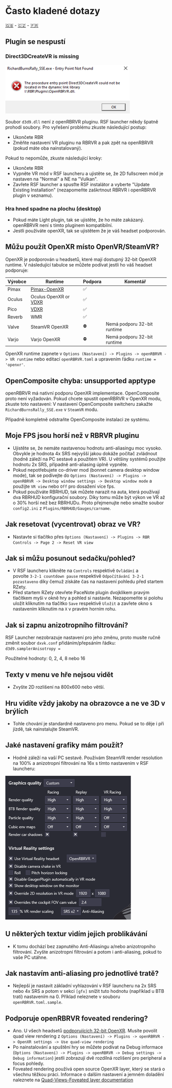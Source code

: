 # Často kladené dotazy

[🇬🇧](FAQ.md) - [🇨🇿](FAQ_CZ.md) - [🇫🇷](FAQ_FR.md)

## Plugin se nespustí

### Direct3DCreateVR is missing

![Direct3DCreateVR missing](img/d3dcreatevr.png)

Soubor `d3d9.dll` není z openRBRVR pluginu. RSF launcher někdy špatně prohodí soubory.
Pro vyřešení problému zkuste následující postup:

- Ukončete RBR
- Změňte nastavení VR pluginu na RBRVR a pak zpět na openRBRVR (pokud máte oba nainstalovaný).

Pokud to nepomůže, zkuste následující kroky:

- Ukončete RBR
- Vypněte VR mód v RSF launcheru a ujistěte se, že 2D fullscreen mód je nastaven na "Normal" a NE na "Vulkan".
- Zavřete RSF launcher a spusťte RSF instalátor a vyberte "Update Existing Installation" (nezapomeňte zaškrtnout RBRVR i openRBRVR plugin v seznamu).

### Hra hned spadne na plochu (desktop)

- Pokud máte Light plugin, tak se ujistěte, že ho máte zakázaný. openRBRVR není s tímto pluginem kompatibilní.
- Jestli používáte openXR, tak se ujistětem že je váš headset podporován.

## Můžu použít OpenXR místo OpenVR/SteamVR?

OpenXR je podporován u headsetů, které mají dostupný 32-bit OpenXR runtime.
V následující tabulce se můžete podívat jestli ho váš headset podporuje:

| Výrobce      | Runtime                                                                    | Podpora     | Komentář                                                                    |
| ------------ | -------------------------------------------------------------------------- | ----------- | --------------------------------------------------------------------------- |
| Pimax        | [Pimax-OpenXR](https://github.com/mbucchia/Pimax-OpenXR)                   | ✅          |                                                                             |
| Oculus       | Oculus OpenXR or [VDXR](https://github.com/mbucchia/VirtualDesktop-OpenXR) | ✅          |                                                                             |
| Pico         | [VDXR](https://github.com/mbucchia/VirtualDesktop-OpenXR)                  | ✅          |                                                                             |
| Reverb       | WMR                                                                        | ✅          |                                                                             |
| Valve        | SteamVR OpenXR                                                             | ⛔          | Nemá podporu 32-bit runtime                                                 |
| Varjo        | Varjo OpenXR                                                               | ⛔          | Nemá podporu 32-bit runtime                                                 |

OpenXR runtime zapnete v `Options (Nastavení) -> Plugins -> openRBRVR -> VR runtime` nebo editací `openRBRVR.toml`
a upravením řádku `runtime = 'openxr'`.

## OpenComposite chyba: unsupported apptype

openRBRVR má nativní podporu OpenXR implementace. OpenComposite proto není vyžadován.
Pokud chcete spustit openRBRVR v OpenXR modu, zkuste toto nastavení:
V nastavení OpenComposite switcheru zakažte `RichardBurnsRally_SSE.exe` v `SteamVR` modu.

Případně kompletně odstraňte OpenComposite instalaci ze systému.

## Moje FPS jsou horší než v RBRVR pluginu

- Ujistěte se, že nemáte nastavenou hodnotu anti-aliasingu moc vysoko. Obvykle je hodnota 4x SRS nejvyšší
  jakou dokáže počítač zvládnout (hodně záleží na PC sestavě a použitém VR). U většiny systémů
  použijte hodnotu 2x SRS, případně anti-aliasing úplně vypněte.
- Pokud nepotřebujete co-driver mod (bonnet camera desktop window mode), tak se podívejte do
  `Options (Nastavení) -> Plugins -> openRBRVR -> Desktop window settings -> Desktop window mode` 
  a použijte `VR view` nebo `Off` pro dosažení více fps.
- Pokud používáte RBRHUD, tak můžete narazit na auta, která používají dva RBRHUD konfigurační soubory.
  Díky tomu může být výkon ve VR až o 30% horší než bez RBRHUDu. Proto přejmenujte nebo smažte soubor `config2.ini`
  z `Plugins/RBRHUD/Gauges/carname`.  

## Jak resetovat (vycentrovat) obraz ve VR?

- Nastavte si tlačítko přes `Options (Nastavení) -> Plugins -> RBR Controls -> Page 2 -> Reset VR view`

## Jak si můžu posunout sedačku/pohled?

- V RSF launcheru klikněte na `Controls` respektivě `Ovládání` a  
  povolte `3-2-1 countdown pause` respektivě `Odpočítávání 3-2-1 pozastaveno` díky čemuž získáte čas na
  nastavení pohledu před startem RZety.
- Před startem RZety otevřete PaceNote plugin dvojklikem pravým tlačítkem myši v okně hry a pohled si nastavte.
  Nezapomeňte si polohu uložit kliknutím na tlačítko `Save` respektivě `Uložit` a zavřete okno s nastavením
  kliknutím na `X` v pravém horním rohu.
  
## Jak si zapnu anizotropního filtrování?

RSF Launcher nezobrazuje nastavení pro jeho změnu, proto musíte ručně změnit
soubor `dxvk.conf` přidáním/přepsáním řádku:
`d3d9.samplerAnisotropy = `

Použitelné hodnoty: 0, 2, 4, 8 nebo 16

## Texty v menu ve hře nejsou vidět

- Zvyšte 2D rozlišení na 800x600 nebo větší.

## Hru vidíte vždy jakoby na obrazovce a ne ve 3D v brýlích

- Tohle chování je standardně nastaveno pro menu. Pokud se to děje i při jízdě, tak nainstalujte SteamVR.

## Jaké nastavení grafiky mám použít?

- Hodně záleží na vaší PC sestavě. Používám SteamVR render resolution na 100% a anizotropní filtrování na 16x
s tímto nastavením v RSF launcheru:

![Příklad nastavení](img/example_settings.png)

## U některých textur vidím jejich problikávání

- K tomu dochází bez zapnutého Anti-Aliasingu a/nebo anizotropního filtrování. Zvyšte
  anizotropní filtrování a potom i anti-aliasing, pokud to vaše PC utáhne.

## Jak nastavím anti-aliasing pro jednotlivé tratě?

- Nejlepší je nastavit základní vyhlazování v RSF launcheru na 2x SRS nebo 4x SRS
a potom v sekci `[gfx]` snížit tuto hodnotu (například u BTB tratí) nastavením na 0.
Příklad neleznete v souboru `openRBRVR.toml.sample`.

## Podporuje openRBRVR foveated rendering?

- Ano. U všech headsetů [podporujících 32-bit OpenXR](https://github.com/Detegr/openRBRVR/blob/master/FAQ.md#can-i-use-openxr-instead-of-openvrsteamvr).
  Musíte povolit quad view rendering z `Options (Nastavení) -> Plugins ->
  openRBRVR -> OpenXR settings -> Use quad-view rendering`
- Po nainstalování a spuštění hry se můžete podívat na Debug informace
  (`Options (Nastavení) -> Plugins -> openRBRVR -> Debug settings -> Debug
  information`) jestli zobrazují dvě rozdílná rozlišení pro peripheral a focus pohledy.
- Foveated rendering používá open source OpenXR layer, který se stará o všechnu těžkou práci.
  Informace o dalším nastavení a jemném doladění naleznete na 
  [Quad-Views-Foveated layer
  documentation](https://github.com/mbucchia/Quad-Views-Foveated/wiki/Advanced-Configuration)
